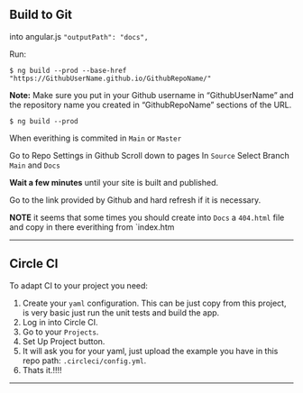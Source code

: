 ## Build to Git

into angular.js
`"outputPath": "docs",`

Run:

`$ ng build --prod --base-href "https://GithubUserName.github.io/GithubRepoName/"`

**Note:** Make sure you put in your Github username in “GithubUserName” and the repository name you created in “GithubRepoName” sections of the URL.

`$ ng build --prod`

When everithing is commited in `Main` or `Master`

Go to Repo Settings in Github
Scroll down to pages
In `Source`
Select Branch `Main` and `Docs`

**Wait a few minutes** until your site is built and published.

Go to the link provided by Github and hard refresh if it is necessary.

**NOTE** it seems that some times you should create into `Docs` a `404.html` file and copy in there everithing from `index.htm

------------------------------

## Circle CI
To adapt CI to your project you need:

1. Create your `yaml` configuration. This can be just copy from this project, is very basic just run the unit tests and build the app.
2. Log in into Circle CI.
3. Go to your `Projects`.
4. Set Up Project button.
5. It will ask you for your yaml, just upload the example you have in this repo path: `.circleci/config.yml`.
6. Thats it.!!!!

------------------------------

